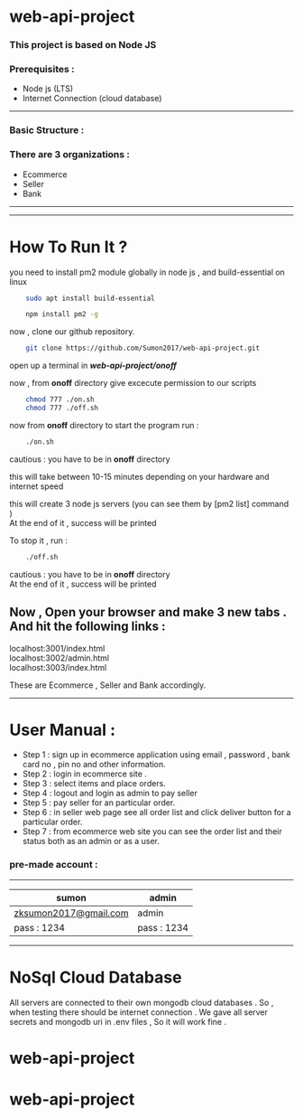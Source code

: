 # web-api-project

### This project is based on Node JS 
### Prerequisites :

* Node js  (LTS)
* Internet Connection (cloud database)

---
### Basic Structure : 
### There are 3 organizations :
* Ecommerce
* Seller
* Bank
---

---
# How To Run It ?

you need to install pm2 module globally in node js  , and build-essential on linux   

```bash
    sudo apt install build-essential
```

```bash
    npm install pm2 -g
```

now , clone our github repository.

```bash
    git clone https://github.com/Sumon2017/web-api-project.git
```


open up a terminal in ***web-api-project/onoff***  

now , from **onoff** directory give excecute permission to our scripts  

```bash
    chmod 777 ./on.sh
    chmod 777 ./off.sh
```

now from **onoff** directory to start the program run :

```bash
    ./on.sh
```

cautious : you have to be in **onoff** directory

this will take between 10-15 minutes depending on your hardware and internet speed  

this will create 3 node js servers  (you can see them by [pm2 list]  command )  
At the end of it , success will be printed  


To stop it  , run :  

```bash
    ./off.sh
```

cautious : you have to be in **onoff** directory  
At the end of it , success will be printed  

  
## Now , Open your browser and make 3 new tabs . And hit the following links :  

localhost:3001/index.html  
localhost:3002/admin.html  
localhost:3003/index.html  

These are Ecommerce , Seller and Bank accordingly.  
  
   


  

---
# User Manual :
* Step 1 : sign up in ecommerce application using email , password , bank card no , pin no and other information.  
* Step 2 : login in ecommerce site .  
* Step 3 : select items and place orders. 
* Step 4 : logout and login as admin to pay seller 
* Step 5 : pay seller for an particular order.
* Step 6 : in seller web page see all order list and click deliver button for a particular order.
* Step 7 : from ecommerce web site you can see the order list and their status both as an admin or as a user.   



### **pre-made account** : 
---

| sumon      | admin      |
| ------------- | ------------- |
|zksumon2017@gmail.com|admin|
|pass : 1234|pass : 1234|
---




# NoSql Cloud Database
All servers are connected to their own mongodb cloud databases . So , when testing there should be internet connection . We gave all server secrets and mongodb uri in .env files , So it will work fine .




# web-api-project
# web-api-project
